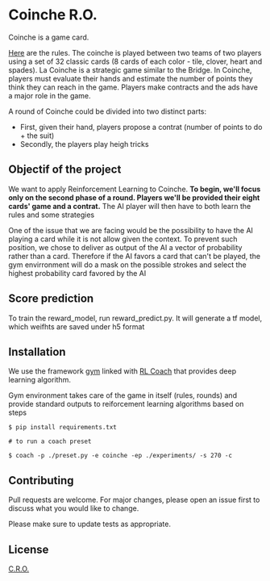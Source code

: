 # Coinche R.O.

Coinche is a game card.

[Here](https://ibelote.com/en/rules-coinche.php) are the rules. The coinche is played between two teams of two players using a set of 32 classic cards (8 cards of each color - tile, clover, heart and spades). La Coinche is a strategic game similar to the Bridge. In Coinche, players must evaluate their hands and estimate the number of points they think they can reach in the game. Players make contracts and the ads have a major role in the game.

A round of Coinche could be divided into two distinct parts:
- First, given their hand, players propose a contrat (number of points to do + the suit)
- Secondly, the players play heigh tricks



## Objectif of the project

We want to apply Reinforcement Learning to Coinche. **To begin, we'll focus only on the second phase of a round. 
Players we'll be provided their eight cards' game and a contrat.**
The AI player will then have to both learn the rules and some strategies

One of the issue that we are facing would be the possibility to have the AI playing a card while it is not allow given the context. To prevent such position, we chose to deliver as output of the AI a vector of probability rather than a card. Therefore if the AI favors a card that can't be played, the gym envirronment will do a mask on the possible strokes and select the highest probability card favored by the AI

## Score prediction

To train the reward_model, run reward_predict.py.
It will generate a tf model, which weifhts are saved under h5 format


## Installation


We use the framework [gym](http://gym.openai.com/docs/) linked with [RL Coach](http://gym.openai.com/docs/) that provides deep learning algorithm.

Gym environment takes care of the game in itself (rules, rounds) and provide standard outputs to reiforcement learning algorithms based on steps
```
$ pip install requirements.txt

# to run a coach preset

$ coach -p ./preset.py -e coinche -ep ./experiments/ -s 270 -c
```

## Contributing
Pull requests are welcome. For major changes, please open an issue first to discuss what you would like to change.

Please make sure to update tests as appropriate.

## License
[C.R.O.](https://fr.wikipedia.org/wiki/Coinche)

